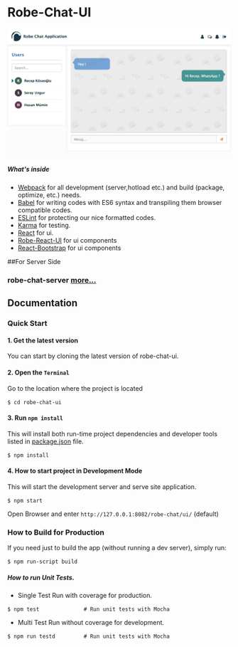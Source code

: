 # Robe-Chat-UI

![alt tag](static/screen.png)

##### What's inside
* [Webpack](https://webpack.github.io/) for all development (server,hotload etc.) and build (package, optimize, etc.) needs.
* [Babel](https://babeljs.io/flow) for writing codes with ES6 syntax and transpiling them browser compatible codes. 
* [ESLint](http://eslint.org/) for protecting our nice formatted codes.
* [Karma](https://karma-runner.github.io/0.13/index.html) for testing.
* [React](https://facebook.github.io/react/) for ui.
* [Robe-React-UI](http://robeio.github.io/robe-react-ui/) for ui components
* [React-Bootstrap](https://react-bootstrap.github.io/) for ui components

##For Server Side
### robe-chat-server [more...](../robe-chat-server/README.md)

## Documentation

### Quick Start

#### 1. Get the latest version
You can start by cloning the latest version of robe-chat-ui.

#### 2. Open the `Terminal`
Go to the location where the project is located

```shell
$ cd robe-chat-ui
```

#### 3. Run `npm install`
This will install both run-time project dependencies and developer tools listed
in [package.json](./package.json) file.

```shell
$ npm install
```

#### 4. How to start project in Development Mode

This will start the development server and serve site application.

```shell
$ npm start
```
  
Open Browser and enter `http://127.0.0.1:8082/robe-chat/ui/` (default) 

### How to Build for Production

If you need just to build the app (without running a dev server), simply run:

```shell
$ npm run-script build
```
 
#####  How to run Unit Tests.

* Single Test Run with coverage for production.

```shell
$ npm test              # Run unit tests with Mocha
```

* Multi Test Run without coverage for development. 


```shell
$ npm run testd         # Run unit tests with Mocha
```
